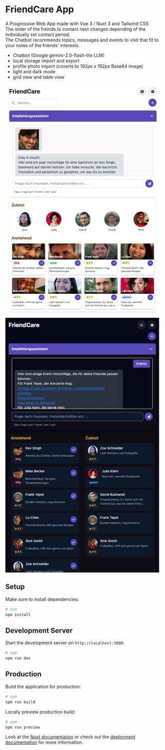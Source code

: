 # FriendCare App

A Progressive Web App made with Vue 3 / Nuxt 3 and Tailwind CSS  
The order of the freinds to contact next changes depending of the individually set contact period.  
The Chatbot recommends topics, messages and events to visit that fit to your notes of the friends' interests.

- Chatbot (Google gemini-2.0-flash-lite LLM)
- local storage import and export
- profile photo import (coverts to 192px x 192px Base64 image)
- light and dark mode
- grid view and table view

![](./assets/screenshot1.jpg)
![](./assets/screenshot2.jpg)

## Setup

Make sure to install dependencies:

```bash
# npm
npm install
```

## Development Server

Start the development server on `http://localhost:3000`:

```bash
# npm
npm run dev
```

## Production

Build the application for production:

```bash
# npm
npm run build
```

Locally preview production build:

```bash
# npm
npm run preview
```

Look at the [Nuxt documentation](https://nuxt.com/docs/getting-started/introduction) or
check out the [deployment documentation](https://nuxt.com/docs/getting-started/deployment) for more information.

